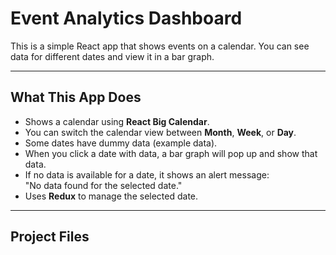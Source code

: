# Event Analytics Dashboard

This is a simple React app that shows events on a calendar. You can see data for different dates and view it in a bar graph.

---

## What This App Does

- Shows a calendar using **React Big Calendar**.
- You can switch the calendar view between **Month**, **Week**, or **Day**.
- Some dates have dummy data (example data).
- When you click a date with data, a bar graph will pop up and show that data.
- If no data is available for a date, it shows an alert message:  
  "No data found for the selected date."
- Uses **Redux** to manage the selected date.

---

## Project Files

